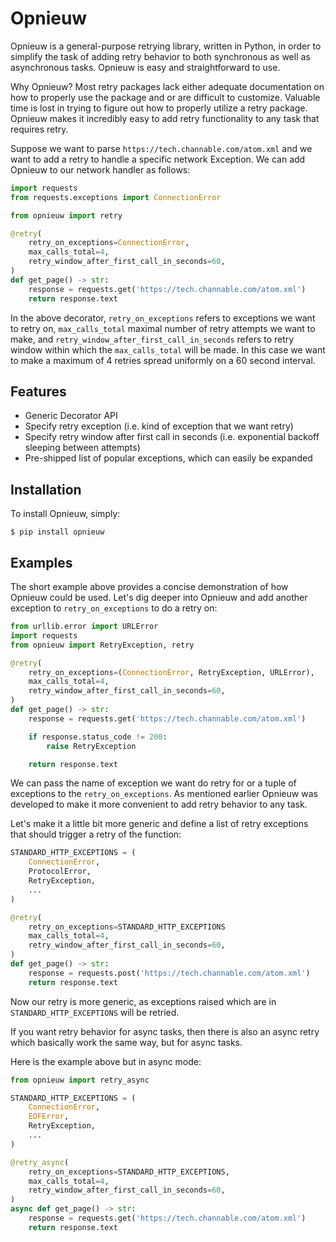 Opnieuw
=========================
Opnieuw is a general-purpose retrying library, written in Python, in
order to simplify the task of adding retry behavior to both synchronous as well
as asynchronous tasks. Opnieuw is easy and straightforward to use.

Why Opnieuw? Most retry packages lack either adequate documentation on how to
properly use the package and or are difficult to customize. Valuable time is
lost in trying to figure out how to properly utilize a retry package. Opnieuw
makes it incredibly easy to add retry functionality to any task that requires
retry.

Suppose we want to parse `https://tech.channable.com/atom.xml` and we want to
add a retry to handle a specific network Exception. We can add Opnieuw to our
network handler as follows:

```python
import requests
from requests.exceptions import ConnectionError

from opnieuw import retry

@retry(
    retry_on_exceptions=ConnectionError,
    max_calls_total=4,
    retry_window_after_first_call_in_seconds=60,
)
def get_page() -> str:
    response = requests.get('https://tech.channable.com/atom.xml')
    return response.text
```

In the above decorator, `retry_on_exceptions` refers to exceptions we want to
retry on, `max_calls_total` maximal number of retry attempts we want to make,
and `retry_window_after_first_call_in_seconds` refers to retry window within
which the `max_calls_total` will be made. In this case we want to make
a maximum of 4 retries spread uniformly on a 60 second interval.

Features
--------

- Generic Decorator API
- Specify retry exception (i.e. kind of exception that we want retry)
- Specify retry window after first call in seconds (i.e. exponential backoff sleeping between attempts)
- Pre-shipped list of popular exceptions, which can easily be expanded


Installation
------------

To install Opnieuw, simply:

    $ pip install opnieuw

Examples
----------

The short example above provides a concise demonstration of how Opnieuw could
be used. Let's dig deeper into Opnieuw and add another exception to
`retry_on_exceptions` to do a retry on:

```python
from urllib.error import URLError
import requests
from opnieuw import RetryException, retry

@retry(
    retry_on_exceptions=(ConnectionError, RetryException, URLError),
    max_calls_total=4,
    retry_window_after_first_call_in_seconds=60,
)
def get_page() -> str:
    response = requests.get('https://tech.channable.com/atom.xml')

    if response.status_code != 200:
        raise RetryException

    return response.text
```

We can pass the name of exception we want do retry for or a tuple of exceptions
to the `retry_on_exceptions`. As mentioned earlier Opnieuw was developed to
make it more convenient to add retry behavior to any task.

Let's make it a little bit more generic and define a list of retry exceptions
that should trigger a retry of the function:

```python
STANDARD_HTTP_EXCEPTIONS = (
    ConnectionError,
    ProtocolError,
    RetryException,
    ...
)

@retry(
    retry_on_exceptions=STANDARD_HTTP_EXCEPTIONS
    max_calls_total=4,
    retry_window_after_first_call_in_seconds=60,
)
def get_page() -> str:
    response = requests.post('https://tech.channable.com/atom.xml')
    return response.text
```

Now our retry is more generic, as exceptions raised which are in
`STANDARD_HTTP_EXCEPTIONS` will be retried.

If you want retry behavior for async tasks, then there is also an async retry
which basically work the same way, but for async tasks.

Here is the example above but in async mode:

```python
from opnieuw import retry_async

STANDARD_HTTP_EXCEPTIONS = (
    ConnectionError,
    EOFError,
    RetryException,
    ...
)

@retry_async(
    retry_on_exceptions=STANDARD_HTTP_EXCEPTIONS,
    max_calls_total=4,
    retry_window_after_first_call_in_seconds=60,
)
async def get_page() -> str:
    response = requests.get('https://tech.channable.com/atom.xml')
    return response.text
```
